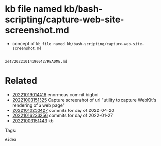 # kb file named kb/bash-scripting/capture-web-site-screenshot.md

- concept of `kb file named kb/bash-scripting/capture-web-site-screenshot.md`

```
```

` zet/20221014190242/README.md `

# Related

- [20221019014416](/zet/20221019014416/README.md) enormous commit bigboi
- [20221003151325](/zet/20221003151325/README.md) Capture screenshot of url "utility to capture WebKit's rendering of a web page"
- [20221016233427](/zet/20221016233427/README.md) commits for day of 2022-04-26
- [20221016233256](/zet/20221016233256/README.md) commits for day of 2022-01-27
- [20221003151443](/zet/20221003151443/README.md) kb

Tags:

    #idea
